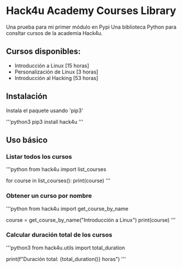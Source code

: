 # Hack4u Academy Courses Library

Una prueba para mi primer módulo en Pypi
Una biblioteca Python para consltar cursos de la academia Hack4u.

## Cursos disponibles:

- Introducción a Linux [15 horas]
- Personalización de Linux [3 horas]
- Introducción al Hacking [53 horas]

## Instalación

Instala el paquete usando 'pip3'

'''python3
pip3 install hack4u
'''

## Uso básico

### Listar todos los cursos

'''python
from hack4u import list_courses

for course in list_courses():
    print(course)
'''

### Obtener un curso por nombre

'''python
from hack4u import get_course_by_name

course = get_course_by_name("Introducción a Linux")
print(course)
'''

### Calcular duración total de los cursos

'''python3
from hack4u.utils import total_duration

print(f"Duración total: {total_duration()} horas")
'''
